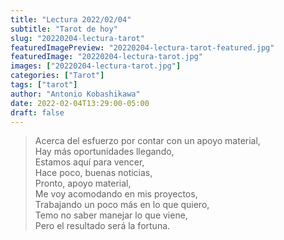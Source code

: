 ```yaml
---
title: "Lectura 2022/02/04"
subtitle: "Tarot de hoy"
slug: "20220204-lectura-tarot"
featuredImagePreview: "20220204-lectura-tarot-featured.jpg"
featuredImage: "20220204-lectura-tarot.jpg"
images: ["20220204-lectura-tarot.jpg"]
categories: ["Tarot"]
tags: ["tarot"]
author: "Antonio Kobashikawa"
date: 2022-02-04T13:29:00-05:00
draft: false
---
```


> Acerca del esfuerzo por contar con un apoyo material,\
Hay más oportunidades llegando,\
Estamos aquí para vencer,\
Hace poco, buenas noticias,\
Pronto, apoyo material,\
Me voy acomodando en mis proyectos,\
Trabajando un poco más en lo que quiero,\
Temo no saber manejar lo que viene,\
Pero el resultado será la fortuna.